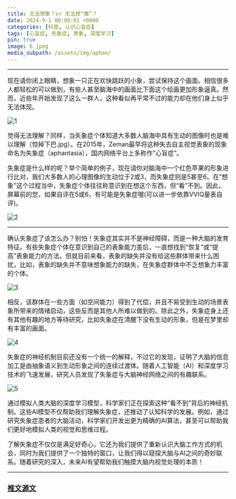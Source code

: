 ```yaml
---
title: 无法想象？or 无法想“像”？
date: 2024-9-1 00:00:01 +0800
categories: [科普, 认识心盲症]
tags: [心盲症, 失象症, 表象, 深度学习]    
pin: true
image: 6.jpeg
media_subpath: /assets/img/aphan/
---
```




---



现在请你闭上眼睛，想象一只正在欢快跳跃的小象，尝试保持这个画面。相信很多人都轻松的可以做到，有些人甚至脑海中的画面比下面这个绘画更加形象逼真。然而，近些年开始发现了这么一群人，这种看似再平常不过的能力却在他们身上似乎无法体现。

![1](1.png)

觉得无法理解？同样，当失象症个体知道大多数人脑海中具有生动的图像时也是难以理解（惊掉下巴.jpg）。在2015年，Zeman最早将这种失去自主视觉表象的现象命名为失象症（aphantasia），国内网络平台上多称作“心盲症”。

失象症是什么样的呢？举个简单的例子，现在请你对脑海中一个红色苹果的形象进行比对，我们大多数人的心理图像的生动位于2或3，而失象症则是5甚至6。在“想象”这个过程当中，失象症个体往往称意识到在想这个东西，但“看”不到。因此，屏幕前的您，如果自评在5或6，有可能是失象症喔(可以进一步依靠VVIQ量表自评)。

![2](2.png)

---

确认失象症了该怎么办？别怕！失象症其实并不是神经障碍，而是一种大脑的发育特征。有些失象症个体在意识到自己的表象能力差后，一直想找到“恢复”或“提高”表象能力的方法。但就目前来看，表象的缺失并没有给这些群体带来什么困扰，比如，表象的缺失并不意味想象能力的缺失，在失象症群体中不乏想象力丰富的个体。

![3](3.png)

相反，该群体在一些方面（如空间能力）得到了代偿，并且不易受到生动的场景表象所带来的情绪启动，这些反而是其他人所难以做到的。除此之外，失象症身上还有其他有趣的地方等待研究，比如失象症在清醒下没有生动的形象，但是在梦里却有丰富的画面。

![4](4.png)

失象症的神经机制目前还没有一个统一的解释，不过它的发现，证明了大脑的信息加工是由抽象语义到生动形象之间的连续过渡体。随着人工智能（AI）和深度学习技术的飞速发展，研究人员发现了失象症与大脑神经网络之间的有趣联系。

![5](5.png)

通过模拟人类大脑的深度学习模型，科学家们正在探索这种“看不到”背后的神经机制。这些AI模型不仅帮助我们理解失象症，还推动了认知科学的发展。例如，通过研究失象症患者的大脑活动，科学家们开发出更为精确的AI算法，甚至可以帮助我们更好地模拟人类的视觉和思维过程。

了解失象症不仅仅是满足好奇心，它还为我们提供了重新认识大脑工作方式的机会，同时为我们提供了一个独特的窗口，让我们得以窥探大脑与AI之间的奇妙联系。随着研究的深入，未来AI有望帮助我们触摸大脑内视觉处理的本质！

---

### [推文源文](https://journal.psych.ac.cn/xlkxjz/CN/10.3724/SP.J.1042.2024.LS.00034)

